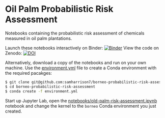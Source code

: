 # Oil Palm Probabilistic Risk Assessment

Notebooks containing the probabilistic risk assessment of chemicals measured in oil palm plantations.

Launch these notebooks interactively on Binder: [![Binder](https://mybinder.org/badge_logo.svg)](https://mybinder.org/v2/gh/samharrison7/borneo-probabilistic-risk-assessment/HEAD?labpath=notebooks%2Foil-palm-risk-assessment.ipynb)
View the code on Zenodo: [![DOI](https://zenodo.org/badge/DOI/10.5281/zenodo.8307873.svg)](https://doi.org/10.5281/zenodo.8307873)

Alternatively, download a copy of the notebooks and run on your own machine. Use the [environment.yml](./environment.yml) file to create a Conda environment with the required pacakges:

```bash
$ git clone git@github.com:samharrison7/borneo-probabilistic-risk-assessment.git
$ cd borneo-probabilistic-risk-assessment
$ conda create -f environment.yml
```

Start up Jupyter Lab, open the [notebooks/old-palm-risk-assessment.ipynb](notebooks/old-palm-risk-assessment.ipynb) notebook and change the kernel to the `borneo` Conda environment you just created.

